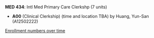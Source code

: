 **MED 434**: Intl Med Primary Care Clerkshp (7 units)

- **A00** (Clinical Clerkship) (time and location TBA) by Huang, Yun-San (A12502222)

[Enrollment numbers over time](./MED434.tsv)
